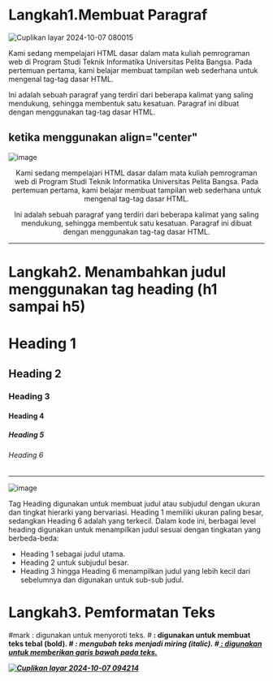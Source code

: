<h1>Langkah1.Membuat Paragraf</h1>

![Cuplikan layar 2024-10-07 080015](https://github.com/user-attachments/assets/6977ea64-b64b-4fbe-8605-001a39873186)

 <p>
        Kami sedang mempelajari HTML dasar dalam mata kuliah pemrograman web 
        di Program Studi Teknik Informatika Universitas Pelita Bangsa. Pada pertemuan pertama, 
        kami belajar membuat tampilan web sederhana untuk mengenal tag-tag dasar HTML.
    </p> 
    <p>
        Ini adalah sebuah paragraf yang terdiri dari beberapa kalimat yang saling mendukung, 
        sehingga membentuk satu kesatuan. Paragraf ini dibuat dengan menggunakan tag-tag dasar HTML.
    </p>

  <h2>ketika menggunakan align="center"</h2>

  ![image](https://github.com/user-attachments/assets/417a92ef-99fd-4135-9373-4980e134b478)
 <p align="center">
        Kami sedang mempelajari HTML dasar dalam mata kuliah pemrograman web 
        di Program Studi Teknik Informatika Universitas Pelita Bangsa. Pada pertemuan pertama, 
        kami belajar membuat tampilan web sederhana untuk mengenal tag-tag dasar HTML.
    </p>
    <p align="center">
        Ini adalah sebuah paragraf yang terdiri dari beberapa kalimat yang saling mendukung, 
        sehingga membentuk satu kesatuan. Paragraf ini dibuat dengan menggunakan tag-tag dasar HTML.
    </p>
<hr>
<h1>Langkah2. Menambahkan judul menggunakan tag heading (h1 sampai h5)</h1>
 <h1>Heading 1</h1>
    <h2>Heading 2</h2>
    <h3>Heading 3</h3>
    <h4>Heading 4</h4>
    <h5>Heading 5</h5>
    <h6>Heading 6</h6>
    <hr>
    
   ![image](https://github.com/user-attachments/assets/254bf9c6-afcd-477c-bc39-cf9aacdc209b)
   
  Tag Heading digunakan untuk membuat judul atau subjudul dengan ukuran dan tingkat hierarki yang bervariasi. Heading 1 memiliki ukuran paling besar, sedangkan Heading 6 adalah yang terkecil. Dalam kode ini, berbagai level heading digunakan untuk menampilkan judul sesuai dengan tingkatan yang berbeda-beda:

- Heading 1 sebagai judul utama.
- Heading 2 untuk subjudul besar.
- Heading 3 hingga Heading 6 menampilkan judul yang lebih kecil dari sebelumnya dan digunakan untuk sub-sub judul.

<h1>Langkah3. Pemformatan Teks</h1>
#mark : digunakan untuk menyoroti teks.  
#<b> : digunakan untuk membuat teks tebal (bold). 
#<i> : mengubah teks menjadi miring (italic). 
#<u> : digunakan untuk memberikan garis bawah pada teks.
 
![Cuplikan layar 2024-10-07 094214](https://github.com/user-attachments/assets/438183bc-ea41-46e9-87d3-3b4db37e22bd)

